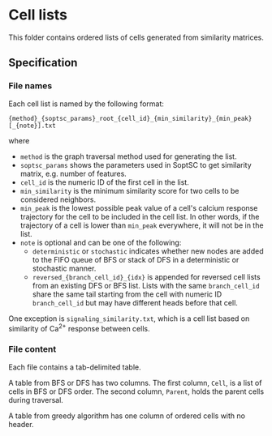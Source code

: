 # Cell lists
This folder contains ordered lists of cells generated from similarity matrices.

## Specification
### File names
Each cell list is named by the following format:
```
{method}_{soptsc_params}_root_{cell_id}_{min_similarity}_{min_peak}[_{note}].txt
```
where
* `method` is the graph traversal method used for generating the list.
* `soptsc_params` shows the parameters used in SoptSC to get similarity matrix,
e.g. number of features.
* `cell_id` is the numeric ID of the first cell in the list.
* `min_similarity` is the minimum similarity score for two cells to be
considered neighbors.
* `min_peak` is the lowest possible peak value of a cell's calcium response
trajectory for the cell to be included in the cell list. In other words, if the
trajectory of a cell is lower than `min_peak` everywhere, it will not be in the
list.
* `note` is optional and can be one of the following:
    * `deterministic` or `stochastic` indicates whether new nodes are added to
    the FIFO queue of BFS or stack of DFS in a deterministic or stochastic
    manner.
    * `reversed_{branch_cell_id}_{idx}` is appended for reversed cell lists
    from an existing DFS or BFS list. Lists with the same `branch_cell_id` share
    the same tail starting from the cell with numeric ID `branch_cell_id` but
    may have different heads before that cell.

One exception is `signaling_similarity.txt`, which is a cell list based on
similarity of Ca<sup>2+</sup> response between cells.

### File content
Each file contains a tab-delimited table.

A table from BFS or DFS has two columns. The first column, `Cell`, is a list of
cells in BFS or DFS order. The second column, `Parent`, holds the parent cells
during traversal.

A table from greedy algorithm has one column of ordered cells with no header.
